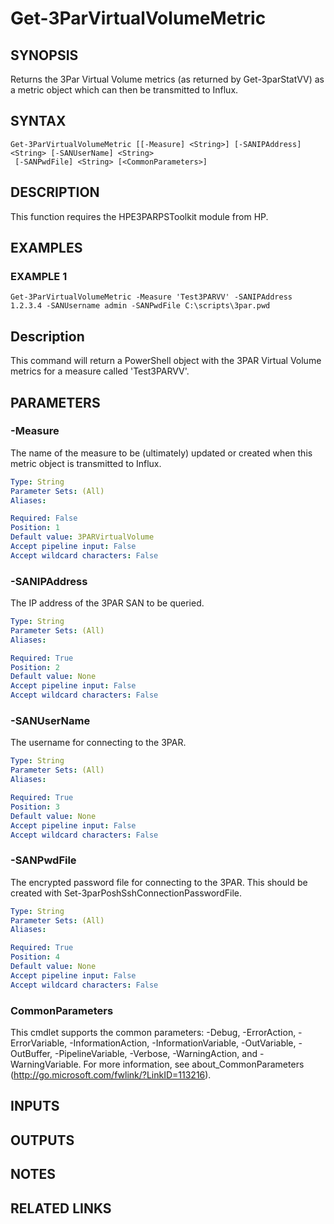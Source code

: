 # Get-3ParVirtualVolumeMetric

## SYNOPSIS
Returns the 3Par Virtual Volume metrics (as returned by Get-3parStatVV) as a metric object which can then be transmitted to Influx.

## SYNTAX

```
Get-3ParVirtualVolumeMetric [[-Measure] <String>] [-SANIPAddress] <String> [-SANUserName] <String>
 [-SANPwdFile] <String> [<CommonParameters>]
```

## DESCRIPTION
This function requires the HPE3PARPSToolkit module from HP.

## EXAMPLES

### EXAMPLE 1
```
Get-3ParVirtualVolumeMetric -Measure 'Test3PARVV' -SANIPAddress 1.2.3.4 -SANUsername admin -SANPwdFile C:\scripts\3par.pwd
```

Description
-----------
This command will return a PowerShell object with the 3PAR Virtual Volume metrics for a measure called 'Test3PARVV'.

## PARAMETERS

### -Measure
The name of the measure to be (ultimately) updated or created when this metric object is transmitted to Influx.

```yaml
Type: String
Parameter Sets: (All)
Aliases:

Required: False
Position: 1
Default value: 3PARVirtualVolume
Accept pipeline input: False
Accept wildcard characters: False
```

### -SANIPAddress
The IP address of the 3PAR SAN to be queried.

```yaml
Type: String
Parameter Sets: (All)
Aliases:

Required: True
Position: 2
Default value: None
Accept pipeline input: False
Accept wildcard characters: False
```

### -SANUserName
The username for connecting to the 3PAR.

```yaml
Type: String
Parameter Sets: (All)
Aliases:

Required: True
Position: 3
Default value: None
Accept pipeline input: False
Accept wildcard characters: False
```

### -SANPwdFile
The encrypted password file for connecting to the 3PAR.
This should be created with Set-3parPoshSshConnectionPasswordFile.

```yaml
Type: String
Parameter Sets: (All)
Aliases:

Required: True
Position: 4
Default value: None
Accept pipeline input: False
Accept wildcard characters: False
```

### CommonParameters
This cmdlet supports the common parameters: -Debug, -ErrorAction, -ErrorVariable, -InformationAction, -InformationVariable, -OutVariable, -OutBuffer, -PipelineVariable, -Verbose, -WarningAction, and -WarningVariable.
For more information, see about_CommonParameters (http://go.microsoft.com/fwlink/?LinkID=113216).

## INPUTS

## OUTPUTS

## NOTES

## RELATED LINKS
